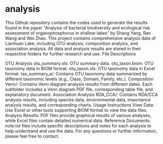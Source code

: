 # analysis
This Github repository contains the codes used to generate the results found in the paper "Analysis of bacterial biodiversity and ecological risk assessment of organophosphorus in shallow lakes" by Shang Yang, Ran Wang and Wei Zhao. This project contains comprehensive analysis data of Lianhuan Lake, including OTU analysis, composition analysis, and association analysis. All data and analysis results are stored in their respective folders for further research and use.
File Descriptions

OTU Analysis
otu_summary.xls: OTU summary data.
otu_taxon.biom: OTU taxonomy data in BIOM format.
otu_taxon.xls: OTU taxonomy data in Excel format.
tax_summary_a/: Contains OTU taxonomy data summarized by different taxonomic levels (e.g., Class, Domain, Family, etc.).
Composition
Venn/: Contains Venn diagram analysis results from different dates. Each subfolder includes a Venn diagram PDF file, corresponding table file, and explanatory document.
Association Analysis
RDA_CCA/: Contains RDA/CCA analysis results, including species data, environmental data, importance analysis results, and corresponding charts.
Usage Instructions
View Data: Use Excel or other tools supporting BIOM format to view the data files.
Analysis Results: PDF files provide graphical results of various analyses, while Excel files contain detailed numerical data.
Reference Documents: note.txt files include specific descriptions and notes for each analysis to help understand and use the data.
For any questions or further information, please feel free to contact.
